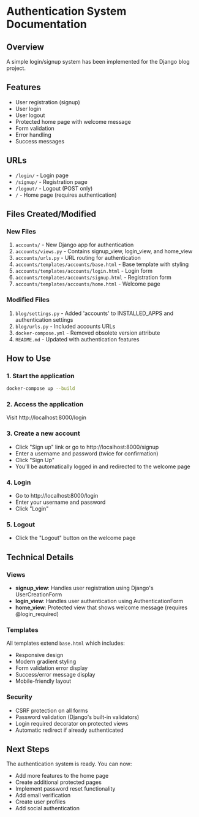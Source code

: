 # Authentication System Documentation

## Overview
A simple login/signup system has been implemented for the Django blog project.

## Features
- User registration (signup)
- User login
- User logout
- Protected home page with welcome message
- Form validation
- Error handling
- Success messages

## URLs
- `/login/` - Login page
- `/signup/` - Registration page
- `/logout/` - Logout (POST only)
- `/` - Home page (requires authentication)

## Files Created/Modified

### New Files
1. `accounts/` - New Django app for authentication
2. `accounts/views.py` - Contains signup_view, login_view, and home_view
3. `accounts/urls.py` - URL routing for authentication
4. `accounts/templates/accounts/base.html` - Base template with styling
5. `accounts/templates/accounts/login.html` - Login form
6. `accounts/templates/accounts/signup.html` - Registration form
7. `accounts/templates/accounts/home.html` - Welcome page

### Modified Files
1. `blog/settings.py` - Added 'accounts' to INSTALLED_APPS and authentication settings
2. `blog/urls.py` - Included accounts URLs
3. `docker-compose.yml` - Removed obsolete version attribute
4. `README.md` - Updated with authentication features

## How to Use

### 1. Start the application
```bash
docker-compose up --build
```

### 2. Access the application
Visit http://localhost:8000/login

### 3. Create a new account
- Click "Sign up" link or go to http://localhost:8000/signup
- Enter a username and password (twice for confirmation)
- Click "Sign Up"
- You'll be automatically logged in and redirected to the welcome page

### 4. Login
- Go to http://localhost:8000/login
- Enter your username and password
- Click "Login"

### 5. Logout
- Click the "Logout" button on the welcome page

## Technical Details

### Views
- **signup_view**: Handles user registration using Django's UserCreationForm
- **login_view**: Handles user authentication using AuthenticationForm
- **home_view**: Protected view that shows welcome message (requires @login_required)

### Templates
All templates extend `base.html` which includes:
- Responsive design
- Modern gradient styling
- Form validation error display
- Success/error message display
- Mobile-friendly layout

### Security
- CSRF protection on all forms
- Password validation (Django's built-in validators)
- Login required decorator on protected views
- Automatic redirect if already authenticated

## Next Steps
The authentication system is ready. You can now:
- Add more features to the home page
- Create additional protected pages
- Implement password reset functionality
- Add email verification
- Create user profiles
- Add social authentication
